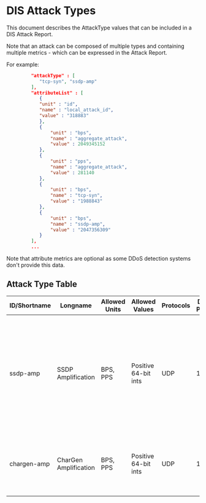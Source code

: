 # DIS Attack Types

This document describes the AttackType values that can be included in a DIS Attack Report.

Note that an attack can be composed of multiple types and containing multiple metrics - which can be expressed in the Attack Report.

For example:
```json lines
         "attackType" : [
            "tcp-syn", "ssdp-amp"
         ],
         "attributeList" : [
            {
            "unit" : "id",
            "name" : "local_attack_id",
            "value" : "318883"
            },
            {
                "unit" : "bps",
                "name" : "aggregate_attack",
                "value" : 2049345152
            },
            {
                "unit" : "pps",
                "name" : "aggregate_attack",
                "value" : 281140
            },
            {
                "unit" : "bps",
                "name" : "tcp-syn",
                "value" : "1988843"
            },
            {
                "unit" : "bps",
                "name" : "ssdp-amp",
                "value" : "2047356309"
            }
         ], 
         ...
```

Note that attribute metrics are optional as some DDoS detection systems don't provide this data.

## Attack Type Table

| ID/Shortname  | Longname              | Allowed Units | Allowed Values      |Protocols|Dest Ports|Popularity| Description |
| ------------- |-----------------------| --------------|---------------------|---------|----------|----------|-------------|
| ssdp-amp      | SSDP Amplification    | BPS, PPS      | Positive 64-bit ints| UDP     | 1900     |          | packet size range for request is 90-130 bytes. Packet size range for reply is 248-420 bytes. Amplification factor is 30x. No fragments generated 
| chargen-amp   | CharGen Amplification | BPS, PPS      | Positive 64-bit ints| UDP     | 19       | 17       | packet size range for request is 29-76 bytes. Amplification factor is 358.8x
